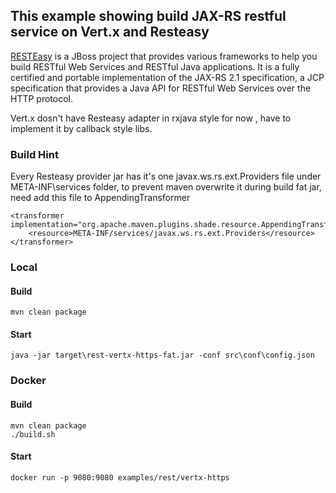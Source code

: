 ## This example showing build JAX-RS restful service on Vert.x and Resteasy

[RESTEasy](https://resteasy.github.io/) is a JBoss project that provides various frameworks to help you build RESTful Web Services and RESTful Java applications. It is a fully certified and portable implementation of the JAX-RS 2.1 specification, a JCP specification that provides a Java API for RESTful Web Services over the HTTP protocol.

Vert.x dosn't have Resteasy adapter in rxjava style for now , have to implement it by callback style libs.

### Build Hint

Every Resteasy provider jar has it's one javax.ws.rs.ext.Providers file under META-INF\services folder, to prevent maven overwrite it during build fat jar, need add this file to AppendingTransformer

```
<transformer implementation="org.apache.maven.plugins.shade.resource.AppendingTransformer">
    <resource>META-INF/services/javax.ws.rs.ext.Providers</resource>
</transformer>
```
### Local 

#### Build
```
mvn clean package
```

#### Start
```
java -jar target\rest-vertx-https-fat.jar -conf src\conf\config.json
```

### Docker

#### Build
```
mvn clean package
./build.sh
```

#### Start
```
docker run -p 9080:9080 examples/rest/vertx-https
```
